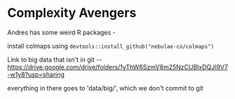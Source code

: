 # Complexity Avengers


Andres has some weird R packages - 

install colmaps using `devtools::install_github("nebulae-co/colmaps")`

Link to big data that isn't in git -- https://drive.google.com/drive/folders/1yThW6SzmV8m25NzCUBlxDQJI9V7-w1y8?usp=sharing 

everything in there goes to 'data/big/', which we don't commit to git


